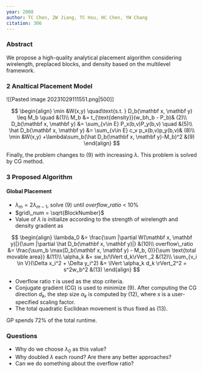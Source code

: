 ```yaml
---
year: 2008
author: TC Chen, ZW Jiang, TC Hsu, HC Chen, YW Chang
citation: 306
---
```

### Abstract

We propose a high-quality analytical placement algorithm considering wirelength, preplaced blocks, and density based on the multilevel framework.

### 2 Analtical Placement Model

![[Pasted image 20231029111551.png|500]]

$$
\begin{align}
\min &W(x,y)  \quad\text{s.t. } D_b(\mathbf x, \mathbf y) \leq M_b \quad &(1)\\
M_b &= t_{\text{density}}(w_bh_b - P_b)& (2)\\
D_b(\mathbf x, \mathbf y) &= \sum_{v\in E} P_x(b,v)P_y(b,v) \quad &(5)\\
\hat D_b(\mathbf x, \mathbf y) &= \sum_{v\in E} c_v p_x(b,v)p_y(b,v)& (8)\\
\min &W(x,y) +\lambda\sum_b(\hat D_b(\mathbf x, \mathbf y)-M_b)^2 &(9)
\end{align}
$$

Finally, the problem changes to (9) with increasing $\lambda$. This problem is solved by CG method.

### 3 Proposed Algorithm

#### Global Placement

* $\lambda_m = 2\lambda_{m-1}$, solve (9) until $overflow\_ratio$ < 10%
* $grid\_num = \sqrt{BlockNumber}$
* Value of $\lambda$ is initialize according to the strength of wirelength and density gradient as

$$
\begin{align}
\lambda_0 &= \frac{\sum |\partial W(\mathbf x, \mathbf y)|}{\sum |\partial \hat D_b(\mathbf x, \mathbf y)|} &(10)\\
overflow\_ratio &= \frac{\sum_b \max(D_b(\mathbf x, \mathbf y) - M_b, 0)}{\sum \text{total movable area}}  &(11)\\
\alpha_k &= sw_b/\lVert d_k\rVert _2 &(12)\\
\sum_{v_i \in V}(\Delta x_i^2 + \Delta y_i^2) &= \lVert \alpha_k d_k \rVert_2^2
 = s^2w_b^2 &(13)
 \end{align}
$$

* Overflow ratio $\tau$ is used as the stop criteria.
* Conjugate gradient (CG) is used to minimize (9). After computing the CG direction $d_k$, the step size $\alpha_k$ is computed by (12), where $s$ is a user-specified scaling factor.
* The total quadratic Euclidean movement is thus fixed as (13).

GP spends 72% of the total runtime.

### Questions

* Why do we choose $\lambda_0$ as this value?
* Why doubled $\lambda$ each round? Are there any better approaches?
* Can we do something about the overflow ratio?

